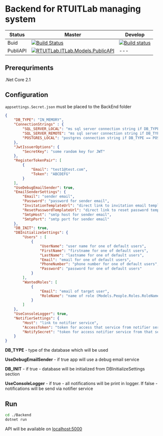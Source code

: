 # Backend for RTUITLab managing system

Status | Master | Develop
--- | --- | ---
Buid | [![Build Status](https://capchik.visualstudio.com/MTU%20Work/_apis/build/status/RTU%20ITLab%20back-master)](https://capchik.visualstudio.com/MTU%20Work/_build/latest?definitionId=32) | [![Build status](https://capchik.visualstudio.com/MTU%20Work/_apis/build/status/RTU%20BackEnd%20develop)](https://capchik.visualstudio.com/MTU%20Work/_build/latest?definitionId=19)
PubliAPI | [![RTUITLab.ITLab.Models.PublicAPI](https://img.shields.io/nuget/v/RTUITLab.ITLab.Models.PublicAPI.svg)](https://www.nuget.org/packages/RTUITLab.ITLab.Models.PublicAPI/) | ---


## Prerequriments

.Net Core 2.1

## Configuration

```appsettings.Secret.json``` must be placed to the BackEnd folder

```json
{
    "DB_TYPE": "IN_MEMORY",
    "ConnectionStrings" : {
        "SQL_SERVER_LOCAL": "ms sql server connection string if DB_TYPE == SQL_SERVER_LOCAL",
        "SQL_SERVER_REMOTE": "ms sql server connection string if DB_TYPE == SQL_SERVER_LOCAL",
        "POSTGRES_LOCAL": "postgres connection string if DB_TYPE == POSTGRES_LOCAL"
    },
    "JwtIssuerOptions": {
        "SecretKey": "some random key for JWT"
    },
    "RegisterTokenPair": [
        {
            "Email": "test1@test.com",
            "Token": "ABCDEFG"
        }
    ],
	"UseDebugEmailSender": true,
    "EmailSenderSettings": {
        "Email": "sender email",
        "Password": "password for sender email",
        "InvitationTemplateUrl": "direct link to invitation email template",
        "ResetPasswordTemplateUrl": "direct link to reset password template",
        "SmtpHost": "smtp host for sender email",
        "SmtpPort": "smtp port for sender email"
    },
    "DB_INIT": true,
    "DBInitializeSettings": {
        "Users" : [
            {
                "UserName": "user name for one of default users",
                "FirstName": "firstname for one of default users",
                "LastName": "lastname for one of default users",
                "Email": "email for one of default users",
                "PhoneNumber": "phone number for one of default users",
                "Password": "password for one of default users"
            }
        ],
        "WantedRoles": [
            {
                "Email": "email of target user",
                "RoleName": "name of role (Models.People.Roles.RoleNames)"
            }
        ]
    },
    "UseConsoleLogger": true,
    "NotifierSettings": {
        "Host": "link to notifier service",
        "AccessToken": "token for access that service from notifier service",
        "NotifySecret": "token for access notifier service from that service"
    }
}
```

**DB_TYPE** - type of the database which will be used

**UseDebugEmailSender** - if true app will use a debug email service

**DB_INIT** - if true - database will be initialized from DBInitializeSettings section

**UseConsoleLogger** - if true - all notifications will be print in logger. If false - notifications will be send via notifier service

## Run
```bash
cd ./Backend
dotnet run
```
API will be available on [localhost:5000](http://localhost:5000)
